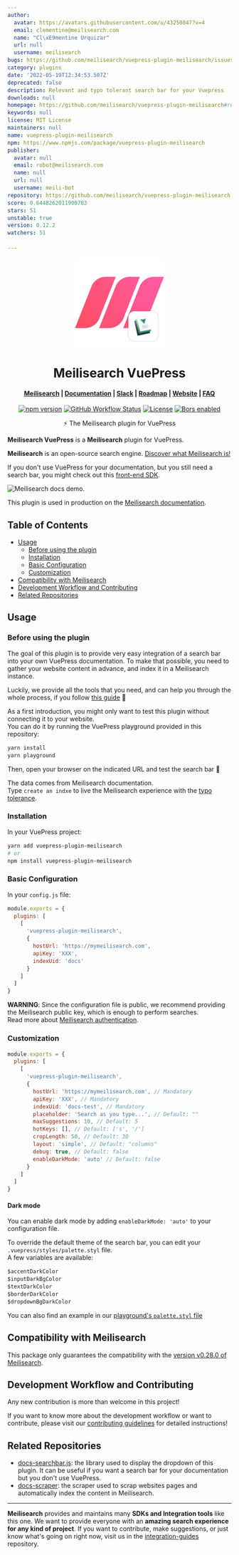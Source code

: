 ```yaml
---
author:
  avatar: https://avatars.githubusercontent.com/u/43250847?v=4
  email: clementine@meilisearch.com
  name: "Cl\xE9mentine Urquizar"
  url: null
  username: meilisearch
bugs: https://github.com/meilisearch/vuepress-plugin-meilisearch/issues
category: plugins
date: '2022-05-19T12:34:53.507Z'
deprecated: false
description: Relevant and typo tolerant search bar for your Vuepress
downloads: null
homepage: https://github.com/meilisearch/vuepress-plugin-meilisearch#readme
keywords: null
license: MIT License
maintainers: null
name: vuepress-plugin-meilisearch
npm: https://www.npmjs.com/package/vuepress-plugin-meilisearch
publisher:
  avatar: null
  email: robot@meilisearch.com
  name: null
  url: null
  username: meili-bot
repository: https://github.com/meilisearch/vuepress-plugin-meilisearch
score: 0.6448262011900783
stars: 51
unstable: true
version: 0.12.2
watchers: 51

---
```


<p align="center">
  <img src="https://raw.githubusercontent.com/meilisearch/integration-guides/main/assets/logos/meilisearch_vuepress.svg" alt="Meilisearch-VuePress" width="200" height="200" />
</p>

<h1 align="center">Meilisearch VuePress</h1>

<h4 align="center">
  <a href="https://github.com/meilisearch/meilisearch">Meilisearch</a> |
  <a href="https://docs.meilisearch.com">Documentation</a> |
  <a href="https://slack.meilisearch.com">Slack</a> |
  <a href="https://roadmap.meilisearch.com/tabs/1-under-consideration">Roadmap</a> |
  <a href="https://www.meilisearch.com">Website</a> |
  <a href="https://docs.meilisearch.com/faq">FAQ</a>
</h4>

<p align="center">
  <a href="https://www.npmjs.com/package/vuepress-plugin-meilisearch"><img src="https://img.shields.io/npm/v/vuepress-plugin-meilisearch.svg" alt="npm version"></a>
  <a href="https://github.com/meilisearch/vuepress-plugin-meilisearch/actions"><img src="https://github.com/meilisearch/vuepress-plugin-meilisearch/workflows/Tests/badge.svg" alt="GitHub Workflow Status"></a>
  <a href="https://github.com/meilisearch/vuepress-plugin-meilisearch/blob/main/LICENSE"><img src="https://img.shields.io/badge/license-MIT-informational" alt="License"></a>
  <a href="https://ms-bors.herokuapp.com/repositories/46"><img src="https://bors.tech/images/badge_small.svg" alt="Bors enabled"></a>
</p>

<p align="center">⚡ The Meilisearch plugin for VuePress</p>

**Meilisearch VuePress** is a **Meilisearch** plugin for VuePress.

**Meilisearch** is an open-source search engine. [Discover what Meilisearch is!](https://github.com/meilisearch/meilisearch)

If you don't use VuePress for your documentation, but you still need a search bar, you might check out this [front-end SDK](https://github.com/meilisearch/docs-searchbar.js).

![Meilisearch docs demo](assets/docs-searchbar-demo.gif).

This plugin is used in production on the [Meilisearch documentation](https://docs.meilisearch.com/).

## Table of Contents <!-- omit in toc -->

- [Usage](#usage)
  - [Before using the plugin](#before-using-the-plugin)
  - [Installation](#installation)
  - [Basic Configuration](#basic-configuration)
  - [Customization](#customization)
- [Compatibility with Meilisearch](#compatibility-with-meilisearch)
- [Development Workflow and Contributing](#development-workflow-and-contributing)
- [Related Repositories](#related-repositories)

## Usage

### Before using the plugin

The goal of this plugin is to provide very easy integration of a search bar into your own VuePress documentation. To make that possible, you need to gather your website content in advance, and index it in a Meilisearch instance.

Luckily, we provide all the tools that you need, and can help you through the whole process, if you follow [this guide](https://docs.meilisearch.com/create/how_to/search_bar_for_docs.html) 🚀

As a first introduction, you might only want to test this plugin without connecting it to your website.<br>
You can do it by running the VuePress playground provided in this repository:

```bash
yarn install
yarn playground
```

Then, open your browser on the indicated URL and test the search bar 🙂

The data comes from Meilisearch documentation.<br>
Type `create an indxe` to live the Meilisearch experience with the [typo tolerance](https://docs.meilisearch.com/reference/under_the_hood/typotolerance.html).

### Installation

In your VuePress project:

```bash
yarn add vuepress-plugin-meilisearch
# or
npm install vuepress-plugin-meilisearch
```

### Basic Configuration

In your `config.js` file:

```js
module.exports = {
  plugins: [
    [
      'vuepress-plugin-meilisearch',
      {
        hostUrl: 'https://mymeilisearch.com',
        apiKey: 'XXX',
        indexUid: 'docs'
      }
    ]
  ]
}
```

**WARNING**: Since the configuration file is public, we recommend providing the Meilisearch public key, which is enough to perform searches.<br>
Read more about [Meilisearch authentication](https://docs.meilisearch.com/reference/features/authentication.html#authentication).

### Customization

```js
module.exports = {
  plugins: [
    [
      'vuepress-plugin-meilisearch',
      {
        hostUrl: 'https://mymeilisearch.com', // Mandatory
        apiKey: 'XXX', // Mandatory
        indexUid: 'docs-test', // Mandatory
        placeholder: 'Search as you type...', // Default: ""
        maxSuggestions: 10, // Default: 5
        hotKeys: [], // Default: ['s', '/']
        cropLength: 50, // Default: 30
        layout: 'simple', // Default: "columns"
        debug: true, // Default: false
        enableDarkMode: 'auto' // Default: false
      }
    ]
  ]
}
```

#### Dark mode

You can enable dark mode by adding `enableDarkMode: 'auto'` to your configuration file.

To override the default theme of the search bar, you can edit your `.vuepress/styles/palette.styl` file.<br>
A few variables are available:

```js
$accentDarkColor
$inputDarkBgColor
$textDarkColor
$borderDarkColor
$dropdownBgDarkColor
```

You can also find an example in our [playground's `palette.styl` file](./playground/.vuepress/styles/palette.styl)

## Compatibility with Meilisearch

This package only guarantees the compatibility with the [version v0.28.0 of Meilisearch](https://github.com/meilisearch/meilisearch/releases/tag/v0.28.0).

## Development Workflow and Contributing

Any new contribution is more than welcome in this project!

If you want to know more about the development workflow or want to contribute, please visit our [contributing guidelines](/CONTRIBUTING.md) for detailed instructions!

## Related Repositories

- [docs-searchbar.js](https://github.com/meilisearch/docs-searchbar.js): the library used to display the dropdown of this plugin. It can be useful if you want a search bar for your documentation but you don't use VuePress.
- [docs-scraper](https://github.com/meilisearch/docs-scraper): the scraper used to scrap websites pages and automatically index the content in Meilisearch.

<hr>

**Meilisearch** provides and maintains many **SDKs and Integration tools** like this one. We want to provide everyone with an **amazing search experience for any kind of project**. If you want to contribute, make suggestions, or just know what's going on right now, visit us in the [integration-guides](https://github.com/meilisearch/integration-guides) repository.
